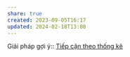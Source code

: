 ```yaml
---
share: true
created: 2023-09-05T16:17
updated: 2024-02-18T13:08
---
```

Giải pháp gợi ý:: [Tiếp cận theo thống kê](../Gi%E1%BA%A3i%20ph%C3%A1p/Ti%E1%BA%BFp%20c%E1%BA%ADn%20theo%20th%E1%BB%91ng%20k%C3%AA.md)